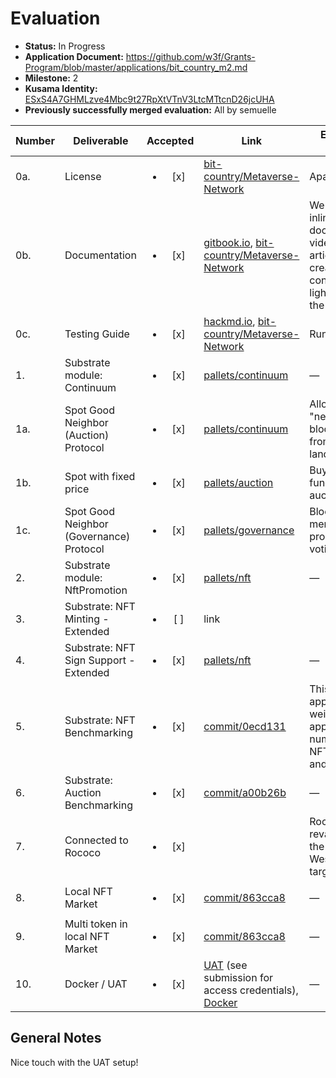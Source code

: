 # Evaluation

- **Status:** In Progress
- **Application Document:** https://github.com/w3f/Grants-Program/blob/master/applications/bit_country_m2.md
- **Milestone:** 2
- **Kusama Identity:** [ESxS4A7GHMLzve4Mbc9t27RpXtVTnV3LtcMTtcnD26jcUHA](https://polkascan.io/pre/kusama/account/ESxS4A7GHMLzve4Mbc9t27RpXtVTnV3LtcMTtcnD26jcUHA)
- **Previously successfully merged evaluation:** All by semuelle

| Number | Deliverable | Accepted | Link | Evaluation Notes |
| ------ | ----------- | :------: | ---- |----------------- |
| 0a. | License | <ul><li>[x] </li></ul> | [bit-country/Metaverse-Network](https://github.com/bit-country/Metaverse-Network/blob/6b43c6790cf5a51305d453d2f500a30e805c4d00/LICENSE) | Apache 2.0 |
| 0b. | Documentation | <ul><li>[x] </li></ul> | [gitbook.io](https://metaversenw.gitbook.io/bit-country/), [bit-country/Metaverse-Network](https://github.com/bit-country/Metaverse-Network/blob/6b43c6790cf5a51305d453d2f500a30e805c4d00/README.md) | We will provide inline documentation, video, medium articles & creating more content in the lightpaper of the project. |
| 0c. | Testing Guide | <ul><li>[x] </li></ul> | [hackmd.io](https://hackmd.io/PmWDfHrNRD-zRZGoOpvCLg), [bit-country/Metaverse-Network](https://github.com/bit-country/Metaverse-Network/blob/9932efc9e09c1a0377e9acc11fdabd1612ecb6dc/README.md#2-build) | Run `make test`. |
| 1. | Substrate module: Continuum | <ul><li>[x] </li></ul> | [pallets/continuum](https://github.com/bit-country/Metaverse-Network/tree/9932efc9e09c1a0377e9acc11fdabd1612ecb6dc/pallets/continuum) | — |
| 1a. | Spot Good Neighbor (Auction) Protocol | <ul><li>[x] </li></ul> | [pallets/continuum](https://github.com/bit-country/Metaverse-Network/blob/3e85705f8a2382d028a9bdb157aa2481052da280/pallets/continuum/src/lib.rs#L577-L587) | Allows "neighbors" to block others from buying land |
| 1b. | Spot with fixed price | <ul><li>[x] </li></ul> | [pallets/auction](https://github.com/bit-country/Metaverse-Network/blob/32850607625688d20050d1b7aa583c62013828bc/pallets/auction/src/lib.rs#L309-L513) | Buy-now function for auctions |
| 1c. | Spot Good Neighbor (Governance) Protocol | <ul><li>[x] </li></ul> | [pallets/governance](https://github.com/bit-country/Metaverse-Network/blob/eaa05d83387b233fad86e5ecbad4f496933e442b/pallets/governance/src/lib.rs#L184) | Blocks non-members from proposing and voting |
| 2. | Substrate module: NftPromotion | <ul><li>[x] </li></ul> | [pallets/nft](https://github.com/bit-country/Metaverse-Network/blob/9932efc9e09c1a0377e9acc11fdabd1612ecb6dc/pallets/nft/src/lib.rs#L600-L607) | — |
| 3. | Substrate: NFT Minting - Extended | <ul><li>[ ] </li></ul> | link |  |
| 4. | Substrate: NFT Sign Support - Extended | <ul><li>[x] </li></ul> | [pallets/nft](https://github.com/bit-country/Metaverse-Network/blob/9932efc9e09c1a0377e9acc11fdabd1612ecb6dc/pallets/nft/src/lib.rs#L561-L597) | — |
| 5. | Substrate: NFT Benchmarking | <ul><li>[x] </li></ul> | [commit/0ecd131](https://github.com/bit-country/Metaverse-Network/commit/0ecd131886ef5ccd872808ee0e11865d3df5dd56#diff-9340a89ab12e3b4b5b5e36714cb73d3c82979532d77c70c143ab488ef416154b) | This will ensure appropriate weights will apply based on number of NFTs minting and extrinsics. |
| 6. | Substrate: Auction Benchmarking | <ul><li>[x] </li></ul> | [commit/a00b26b](https://github.com/bit-country/Metaverse-Network/commit/a00b26bb08f9e927f2e952424fdde62e560a6f3c#diff-8e8c0cf481010b2028d5602d98fed256b970e43c00033a24858fea89d9b91c2b) | — |
| 7. | Connected to Rococo | <ul><li>[x] </li></ul> |  | Rococo revamp got in the way, Westend now targeted. |
| 8. | Local NFT Market | <ul><li>[x] </li></ul> | [commit/863cca8](https://github.com/bit-country/Metaverse-Network/commit/863cca868bc29ac6333792140df48cf81ce09bbc#diff-8e8c0cf481010b2028d5602d98fed256b970e43c00033a24858fea89d9b91c2b) | — |
| 9. | Multi token in local NFT Market | <ul><li>[x] </li></ul> | [commit/863cca8](https://github.com/bit-country/Metaverse-Network/commit/863cca868bc29ac6333792140df48cf81ce09bbc) | — |
| 10. | Docker / UAT | <ul><li>[x] </li></ul> | [UAT](https://dev.bit.country/home) (see submission for access credentials), [Docker](https://github.com/bit-country/Metaverse-Network/tree/9932efc9e09c1a0377e9acc11fdabd1612ecb6dc/scripts)  | —

## General Notes

Nice touch with the UAT setup!
